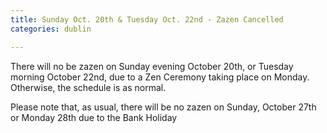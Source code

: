 ```yaml
---
title: Sunday Oct. 20th & Tuesday Oct. 22nd - Zazen Cancelled
categories: dublin

---
```


There will no be zazen on Sunday evening October 20th, or Tuesday morning October 22nd, due to a Zen Ceremony taking place on Monday. Otherwise, the schedule is as normal. 

Please note that, as usual, there will be no zazen on Sunday, October 27th or Monday 28th due to the Bank Holiday